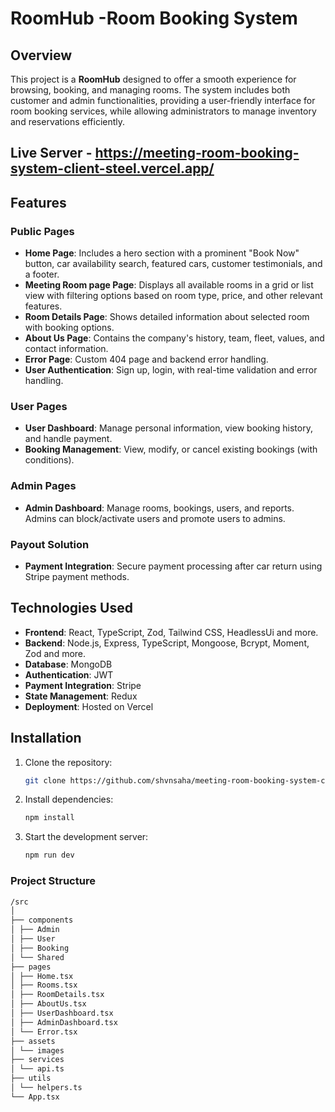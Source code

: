 # RoomHub -Room Booking  System

## Overview

This project is a **RoomHub** designed to offer a smooth experience for browsing, booking, and managing rooms. The system includes both customer and admin functionalities, providing a user-friendly interface for room booking services, while allowing administrators to manage inventory and reservations efficiently.

## Live Server - https://meeting-room-booking-system-client-steel.vercel.app/

## Features

### Public Pages

- **Home Page**: Includes a hero section with a prominent "Book Now" button, car availability search, featured cars, customer testimonials, and a footer.
- **Meeting Room page Page**: Displays all available rooms in a grid or list view with filtering options based on room type, price, and other relevant features.
- **Room Details Page**: Shows detailed information about selected room with booking options.
- **About Us Page**: Contains the company's history, team, fleet, values, and contact information.
- **Error Page**: Custom 404 page and backend error handling.
- **User Authentication**: Sign up, login, with real-time validation and error handling.

### User Pages

- **User Dashboard**: Manage personal information, view booking history, and handle payment.
- **Booking Management**: View, modify, or cancel existing bookings (with conditions).

### Admin Pages

- **Admin Dashboard**: Manage rooms, bookings, users, and reports. Admins can block/activate users and promote users to admins.

### Payout Solution

- **Payment Integration**: Secure payment processing after car return using Stripe payment methods.

## Technologies Used

- **Frontend**: React, TypeScript, Zod,  Tailwind CSS, HeadlessUi and more.
- **Backend**: Node.js, Express, TypeScript, Mongoose, Bcrypt, Moment, Zod and more.
- **Database**: MongoDB
- **Authentication**: JWT
- **Payment Integration**: Stripe
- **State Management**: Redux
- **Deployment**: Hosted on Vercel

## Installation

1. Clone the repository:
   ```bash
   git clone https://github.com/shvnsaha/meeting-room-booking-system-client.git
   ```
2. Install dependencies:

   ```bash
   npm install
   ```

3. Start the development server:

   ```bash
   npm run dev
   ```

### Project Structure

```bash
/src
│
├── components
│ ├── Admin
│ ├── User
│ ├── Booking
│ └── Shared
├── pages
│ ├── Home.tsx
│ ├── Rooms.tsx
│ ├── RoomDetails.tsx
│ ├── AboutUs.tsx
│ ├── UserDashboard.tsx
│ ├── AdminDashboard.tsx
│ └── Error.tsx
├── assets
│ └── images
├── services
│ └── api.ts
├── utils
│ └── helpers.ts
└── App.tsx
```